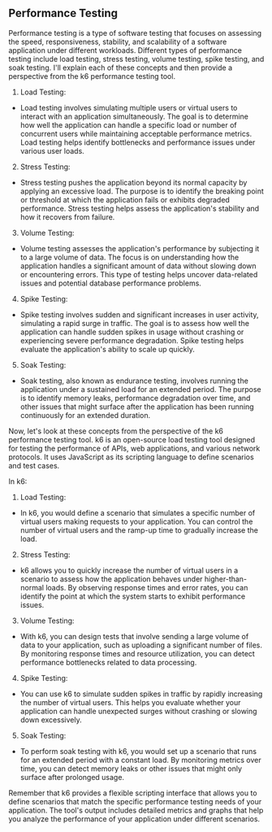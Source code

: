 ## Performance Testing

Performance testing is a type of software testing that focuses on assessing the speed, responsiveness, stability, and scalability of a software application under different workloads. Different types of performance testing include load testing, stress testing, volume testing, spike testing, and soak testing. 
I'll explain each of these concepts and then provide a perspective from the k6 performance testing tool.

1. Load Testing:
* Load testing involves simulating multiple users or virtual users to interact with an application simultaneously. The goal is to determine how well the application can handle a specific load or number of concurrent users while maintaining acceptable performance metrics. Load testing helps identify bottlenecks and performance issues under various user loads.
2. Stress Testing:
* Stress testing pushes the application beyond its normal capacity by applying an excessive load. The purpose is to identify the breaking point or threshold at which the application fails or exhibits degraded performance. Stress testing helps assess the application's stability and how it recovers from failure.
3. Volume Testing:
* Volume testing assesses the application's performance by subjecting it to a large volume of data. The focus is on understanding how the application handles a significant amount of data without slowing down or encountering errors. This type of testing helps uncover data-related issues and potential database performance problems.
4. Spike Testing:
* Spike testing involves sudden and significant increases in user activity, simulating a rapid surge in traffic. The goal is to assess how well the application can handle sudden spikes in usage without crashing or experiencing severe performance degradation. Spike testing helps evaluate the application's ability to scale up quickly.
5. Soak Testing:
* Soak testing, also known as endurance testing, involves running the application under a sustained load for an extended period. The purpose is to identify memory leaks, performance degradation over time, and other issues that might surface after the application has been running continuously for an extended duration.

Now, let's look at these concepts from the perspective of the k6 performance testing tool. k6 is an open-source load testing tool designed for testing the performance of APIs, web applications, and various network protocols. It uses JavaScript as its scripting language to define scenarios and test cases.

In k6:

1. Load Testing:
* In k6, you would define a scenario that simulates a specific number of virtual users making requests to your application. You can control the number of virtual users and the ramp-up time to gradually increase the load.
2. Stress Testing:
* k6 allows you to quickly increase the number of virtual users in a scenario to assess how the application behaves under higher-than-normal loads. By observing response times and error rates, you can identify the point at which the system starts to exhibit performance issues.
3. Volume Testing:
* With k6, you can design tests that involve sending a large volume of data to your application, such as uploading a significant number of files. By monitoring response times and resource utilization, you can detect performance bottlenecks related to data processing.
4. Spike Testing:
* You can use k6 to simulate sudden spikes in traffic by rapidly increasing the number of virtual users. This helps you evaluate whether your application can handle unexpected surges without crashing or slowing down excessively.
5. Soak Testing:
* To perform soak testing with k6, you would set up a scenario that runs for an extended period with a constant load. By monitoring metrics over time, you can detect memory leaks or other issues that might only surface after prolonged usage.

Remember that k6 provides a flexible scripting interface that allows you to define scenarios that match the specific performance testing needs of your application. The tool's output includes detailed metrics and graphs that help you analyze the performance of your application under different scenarios.
